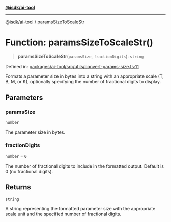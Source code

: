 [**@isdk/ai-tool**](../README.md)

***

[@isdk/ai-tool](../globals.md) / paramsSizeToScaleStr

# Function: paramsSizeToScaleStr()

> **paramsSizeToScaleStr**(`paramsSize`, `fractionDigits`): `string`

Defined in: [packages/ai-tool/src/utils/convert-params-size.ts:11](https://github.com/isdk/ai-tool.js/blob/b0ee9498dddfa5222989cf00502bb34c601df743/src/utils/convert-params-size.ts#L11)

Formats a parameter size in bytes into a string with an appropriate scale (T, B, M, or K),
optionally specifying the number of fractional digits to display.

## Parameters

### paramsSize

`number`

The parameter size in bytes.

### fractionDigits

`number` = `0`

The number of fractional digits to include in the formatted output. Default is 0 (no fractional digits).

## Returns

`string`

A string representing the formatted parameter size with the appropriate scale unit and the specified number of fractional digits.
